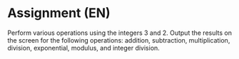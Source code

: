 # Assignment (EN)

Perform various operations using the integers 3 and 2. Output the results on the screen for the following operations: 
addition, subtraction, multiplication, division, exponential, modulus, and integer division.